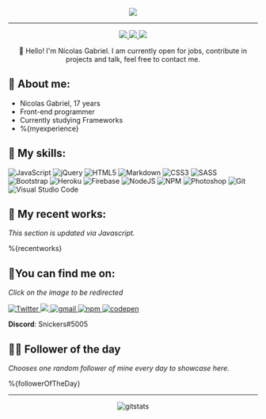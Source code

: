 <p align="center">
  <img src="./pRF411Y4.gif" />
</p>
<hr>

<p align="center">
    <a href="https://twitter.com/MyNickIsNick_">
    <img src="	https://img.shields.io/badge/Twitter-307cc5?style=for-the-badge&logo=twitter&logoColor=white"/>
    </a>
    <a href="https://www.linkedin.com/in/nicolas-gabriel/">
    <img src="https://img.shields.io/badge/LinkedIn-307cc5?style=for-the-badge&logo=linkedin&logoColor=white"/>
    </a>
    <img src="https://komarev.com/ghpvc/?username=Nick-Gabe&style=for-the-badge"/>
</p>

<p align="center">
👋 Hello! I'm Nícolas Gabriel. I am currently open for jobs, contribute in projects and talk, feel free to contact me.
</p>

## **🐉 About me:**
* Nícolas Gabriel, 17 years
* Front-end programmer
* Currently studying Frameworks
* %{myexperience}

## **💬 My skills:**
<img alt=JavaScript src="https://img.shields.io/badge/javascript-%23323330.svg?style=for-the-badge&logo=javascript&logoColor=%23F7DF1E"/>
<img alt=jQuery src="https://img.shields.io/badge/jquery-%230769AD.svg?style=for-the-badge&logo=jquery&logoColor=white"/>
<img alt=HTML5 src="https://img.shields.io/badge/html5-%23E34F26.svg?style=for-the-badge&logo=html5&logoColor=white"/>
<img alt=Markdown src="https://img.shields.io/badge/markdown-%23000000.svg?style=for-the-badge&logo=markdown&logoColor=white"/>
<img alt=CSS3 src="https://img.shields.io/badge/css3-%231572B6.svg?style=for-the-badge&logo=css3&logoColor=white"/>
<img alt=SASS src="https://img.shields.io/badge/SASS-hotpink.svg?style=for-the-badge&logo=SASS&logoColor=white"/>
<img alt=Bootstrap src="https://img.shields.io/badge/bootstrap-%23563D7C.svg?style=for-the-badge&logo=bootstrap&logoColor=white"/>
<img alt=Heroku src="https://img.shields.io/badge/heroku-%23430098.svg?style=for-the-badge&logo=heroku&logoColor=white"/>
<img alt=Firebase src="https://img.shields.io/badge/firebase-%23039BE5.svg?style=for-the-badge&logo=firebase"/>
<img alt=NodeJS src="https://img.shields.io/badge/node.js-6DA55F?style=for-the-badge&logo=node.js&logoColor=white"/>
<img alt=NPM src="https://img.shields.io/badge/NPM-%23000000.svg?style=for-the-badge&logo=npm&logoColor=white"/>
<img alt=Photoshop src="https://img.shields.io/badge/adobe%20photoshop-%2331A8FF.svg?style=for-the-badge&logo=adobe%20photoshop&logoColor=white"/>
<img alt=Git src="https://img.shields.io/badge/git-%23F05033.svg?style=for-the-badge&logo=git&logoColor=white"/>
<img alt="Visual Studio Code" src="https://img.shields.io/badge/Visual%20Studio%20Code-0078d7.svg?style=for-the-badge&logo=visual-studio-code&logoColor=white"/>

## **🚀 My recent works:**
*This section is updated via Javascript.*

%{recentworks}


## **🌠You can find me on:**
*Click on the image to be redirected*

<a href="https://twitter.com/MyNickIsNick_"><img alt=Twitter src="https://img.shields.io/badge/twitter-%231DA1F2.svg?style=for-the-badge&logo=Twitter&logoColor=white">
</a>
<a href="https://www.linkedin.com/in/nicolas-gabriel/">
<img src="https://img.shields.io/badge/linkedin-%230077B5.svg?style=for-the-badge&logo=linkedin&logoColor=white"/>
</a>
<a href="mailto:NicolasGabrielContato@gmail.com">
<img alt=gmail src="https://img.shields.io/badge/Gmail-D14836?style=for-the-badge&logo=gmail&logoColor=white"/>
</a>
<a href="https://www.npmjs.com/~nick-gabe">
<img alt=npm src="https://img.shields.io/badge/NPM-%23000000.svg?style=for-the-badge&logo=npm&logoColor=white"/>
</a>
<a href="https://codepen.io/nick-gabe">
<img alt=codepen src="https://img.shields.io/badge/CodePen-white?style=for-the-badge&logo=codepen&logoColor=black"/>
</a>

**Discord**: Snickers#5005

## 🐱‍💻 **Follower of the day**
*Chooses one random follower of mine every day to showcase here.*

%{followerOfTheDay}
<hr>

<p align="center">
<img alt=gitstats src="https://github-readme-stats.vercel.app/api?username=Nick-Gabe&theme=moltack"/>
</p>
